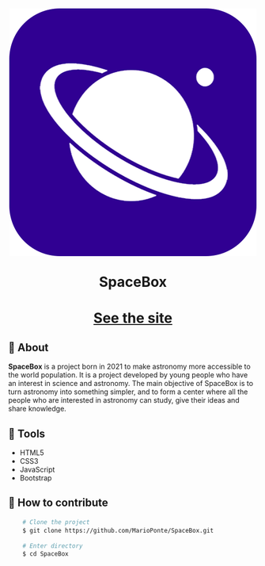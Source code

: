 <h1 align="center">
    <img src="images/logo4.png" alt="SpaceBox Logo">
    <p>SpaceBox</p>
</h1>

<h1 align="center">
    <a href="https://marioponte.github.io/SpaceBox/index.html"><p>See the site</p></a>
</h1>

## 📘 About

**SpaceBox** is a project born in 2021 to make astronomy more accessible to the world population. It is a project developed by young people who have an interest in science and astronomy. The main objective of SpaceBox is to turn astronomy into something simpler, and to form a center where all the people who are interested in astronomy can study, give their ideas and share knowledge.

## 🔨 Tools

- HTML5
- CSS3
- JavaScript
- Bootstrap

## 📝 How to contribute

```bash
    # Clone the project
    $ git clone https://github.com/MarioPonte/SpaceBox.git
```

```bash
    # Enter directory
    $ cd SpaceBox
```
